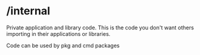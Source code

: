 # /internal

Private application and library code. This is the code you don't want others importing in their applications or libraries.

Code can be used by pkg and cmd packages
